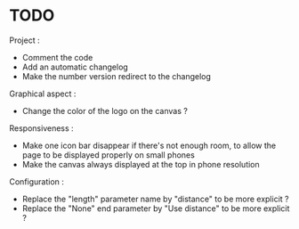 # TODO

Project :

- Comment the code
- Add an automatic changelog
- Make the number version redirect to the changelog

Graphical aspect :

- Change the color of the logo on the canvas ?

Responsiveness :

- Make one icon bar disappear if there's not enough room, to allow the page to be displayed properly on small phones
- Make the canvas always displayed at the top in phone resolution

Configuration :

- Replace the "length" parameter name by "distance" to be more explicit ?
- Replace the "None" end parameter by "Use distance" to be more explicit ?
